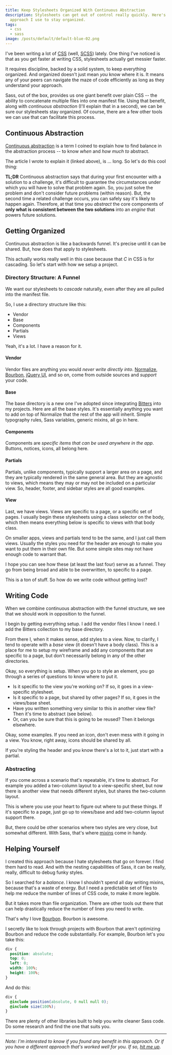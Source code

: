 ```yaml
---
title: Keep Stylesheets Organized With Continuous Abstraction
description: Stylesheets can get out of control really quickly. Here's the
  approach I use to stay organized.
tags:
  - css
  - sass
image: /posts/default/default-blue-02.png
---
```


I've been writing a lot of [CSS](/posts/wtf-is-css/) (well, [SCSS](http://sass-lang.com/)) lately. One thing I've noticed is that as you get faster at writing CSS, stylesheets actually get messier faster.

It requires discipline, backed by a solid system, to keep everything organized. And organized doesn't just mean _you_ know where it is. It means any of your peers can navigate the maze of code efficiently as long as they understand your approach.

Sass, out of the box, provides us one giant benefit over plain CSS -- the ability to concatenate multiple files into one manifest file. Using that benefit, along with _continuous abstraction_ (I'll explain that in a second), we can be sure our stylesheets stay organized. Of course, there are a few other tools we can use that can facilitate this process.

## Continuous Abstraction

[Continuous abstraction](/posts/introducing-continuous-abstraction) is a term I coined to explain how to find balance in the abstraction process -- to know _when_ and _how much to_ abstract.

The article I wrote to explain it (linked above), is ... long. So let's do this cool thing:

**TL;DR** Continuous abstraction says that during your first encounter with a solution to a challenge, it's difficult to guarantee the circumstances under which you will have to solve that problem again. So, you just solve the problem and don't consider future problems (within reason). But, the second time a related challenge occurs, you can safely say it's likely to happen again. Therefore, at that time you _abstract_ the core components of **only what is consistent between the two solutions** into an _engine_ that powers future solutions.

## Getting Organized

Continuous abstraction is like a backwards funnel. It's precise until it can be shared. But, how does that apply to stylesheets.

This actually works really well in this case because that _C_ in CSS is for cascading. So let's start with how we setup a project.

### Directory Structure: A Funnel

We want our stylesheets to _cascade_ naturally, even after they are all pulled into the manifest file.

So, I use a directory structure like this:

- Vendor
- Base
- Components
- Partials
- Views

Yeah, it's a lot. I have a reason for it.

#### Vendor

Vendor files are anything you would _never write directly into_. [Normalize](https://necolas.github.io/normalize.css/), [Bourbon](http://bourbon.io/), [jQuery UI](http://jqueryui.com/themeroller/), and so on, come from outside sources and _support_ your code.

#### Base

The base directory is a new one I've adopted since integrating [Bitters](https://github.com/thoughtbot/bitters) into my projects. Here are all the base styles. It's essentially anything you want to add on top of Normalize that the rest of the app will inherit. Simple typography rules, Sass variables, generic mixins, all go in here.

#### Components

Components are _specific items that can be used anywhere in the app_. Buttons, notices, icons, all belong here.

#### Partials

Partials, unlike components, typically support a larger area on a page, and they are typically rendered in the same general area. But they are agnostic to views, which means they may or may not be included on a particular view. So, header, footer, and sidebar styles are all good examples.

#### View

Last, we have views. Views are specific to a page, or a specific set of pages. I usually begin these stylesheets using a class selector on the body, which then means everything below is specific to views with that body class.

On smaller apps, views and partials tend to be the same, and I just call them views. Usually the styles you need for the header are enough to make you want to put them in their own file. But some simple sites may not have enough code to warrant that.

I hope you can see how these (at least the last four) serve as a funnel. They go from being broad and able to be overwritten, to specific to a page.

This is a ton of stuff. So how do we write code without getting lost?

## Writing Code

When we combine continuous abstraction with the funnel structure, we see that we should work in opposition to the funnel.

I begin by getting everything setup. I add the vendor files I know I need. I add the Bitters collection to my base directory.

From there I, when it makes sense, add styles to a view. Now, to clarify, I tend to operate with a _base_ view (it doesn't have a body class). This is a place for me to setup my wireframe and add any components that are specific to a page, but don't necessarily belong in any of the other directories.

Okay, so everything is setup. When you go to style an element, you go through a series of questions to know where to put it.

- Is it specific to the view you're working on? If so, it goes in a view-specific stylesheet.
- Is it specific to a page, but shared by other pages? If so, it goes in the views/base sheet.
- Have you written something very similar to this in another view file? Then it's time to abstract (see below).
- Or, can you be sure that this is going to be reused? Then it belongs elsewhere.

Okay, some examples. If you need an icon, don't even mess with it going in a view. You know, right away, icons should be shared by all.

If you're styling the header and you know there's a lot to it, just start with a partial.

### Abstracting

If you come across a scenario that's repeatable, it's time to abstract. For example you added a two-column layout to a view-specific sheet, but now there is another view that needs different styles, but shares the two-column layout.

This is where you use your heart to figure out where to put these things. If it's specific to a page, just go up to views/base and add two-column layout support there.

But, there could be other scenarios where two styles are very close, but somewhat different. With Sass, that's where [mixins](http://sass-lang.com/guide#topic-6) come in handy.

## Helping Yourself

I created this approach because I hate stylesheets that go on forever. I find them hard to read. And with the nesting capabilities of Sass, it can be really, really, difficult to debug funky styles.

So I searched for a _balance_. I know I shouldn't spend all day writing mixins, because that's a waste of energy. But I need a predictable set of files to help me reduce the number of lines of CSS code, to make it more legible.

But it takes more than file organization. There are other tools out there that can help drastically reduce the number of lines you need to write.

That's why I love [Bourbon](http://bourbon.io/). Bourbon is awesome.

I secretly like to look through projects with Bourbon that aren't optimizing Bourbon and reduce the code substantially. For example, Bourbon let's you take this:

```scss
div {
  position: absolute;
  top: 0;
  left: 0;
  width: 100%;
  height: 100%;
}
```

And do this:

```scss
div {
  @include position(absolute, 0 null null 0);
  @include size(100%);
}
```

There are plenty of other libraries built to help you write cleaner Sass code. Do some research and find the one that suits you.

---

_Note: I'm interested to know if you found any benefit in this approach. Or if you have a different approach that's worked well for you. If so, [hit me up](https://twitter.com/seancdavis29)_.
